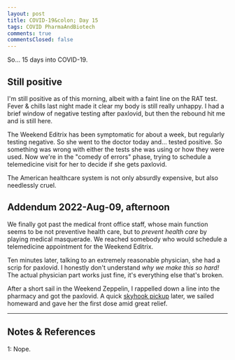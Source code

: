```yaml
---
layout: post
title: COVID-19&colon; Day 15
tags: COVID PharmaAndBiotech
comments: true
commentsClosed: false
---
```


So&hellip; 15 days into COVID-19.  


## Still positive  

I'm still positive as of this morning, albeit with a faint line on the RAT test.  Fever
&amp; chills last night made it clear my body is still really unhappy.  I had a brief
window of negative testing after paxlovid, but then the rebound hit me and is still here.  

The Weekend Editrix has been symptomatic for about a week, but regularly testing
negative.  So she went to the doctor today and&hellip; tested positive.  So something was
wrong with either the tests she was using or how they were used.  Now we're in the "comedy
of errors" phase, trying to schedule a telemedicine visit for her to decide if she gets
paxlovid.  

The American healthcare system is not only absurdly expensive, but also needlessly cruel.  


## Addendum 2022-Aug-09, afternoon  

We finally got past the medical front office staff, whose main function seems to be not
preventive health care, but to _prevent health care_ by playing medical masquerade.  We reached
somebody who would schedule a telemedicine appointment for the Weekend Editrix.  

Ten minutes later, talking to an extremely reasonable physician, she had a scrip for
paxlovid.  I honestly don't understand _why we make this so hard!_  The actual physician
part works just fine, it's everything else that's broken.  

After a short sail in the Weekend Zeppelin, I rappelled down a line into the pharmacy and
got the paxlovid.  A quick
[skyhook pickup](https://en.wikipedia.org/wiki/Fulton_surface-to-air_recovery_system)
later, we sailed homeward and gave her the first dose amid great relief.  

---

## Notes &amp; References  

<!--
<sup id="fn1a">[[1]](#fn1)</sup>

<a id="fn1">1</a>: ***, ["***"](***), *** [↩](#fn1a)  

<a href="{{ site.baseurl }}/images/***">
  <img src="{{ site.baseurl }}/images/***" width="400" height="***" alt="***" title="***" style="float: right; margin: 3px 3px 3px 3px; border: 1px solid #000000;">
</a>

<iframe width="400" height="224" src="***" allow="accelerometer; encrypted-media; gyroscope; picture-in-picture" allowfullscreen style="float: right; margin: 3px 3px 3px 3px; border: 1px solid #000000;"></iframe>
-->

<a id="fn1">1</a>: Nope.  
